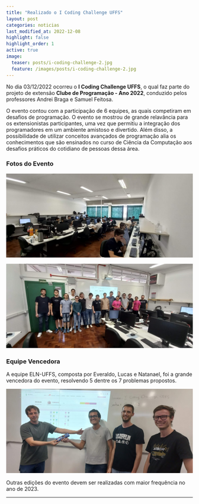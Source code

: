 ```yaml
---
title: "Realizado o I Coding Challenge UFFS"
layout: post
categories: noticias
last_modified_at: 2022-12-08
highlight: false
highlight_order: 1
active: true
image:
  teaser: posts/i-coding-challenge-2.jpg
  feature: /images/posts/i-coding-challenge-2.jpg
---
```



No dia 03/12/2022 ocorreu o **I Coding Challenge UFFS**, o qual faz parte do projeto de extensão **Clube de Programação - Ano 2022**, conduzido pelos professores Andrei Braga e Samuel Feitosa. 

O evento contou com a participação de 6 equipes, as quais competiram em desafios de programação. O evento se mostrou de grande relavância para os extensionistas participantes, uma vez que permitiu a integração dos programadores em um ambiente amistoso e divertido. Além disso, a possibilidade de utilizar conceitos avançados de programação alia os conhecimentos que são ensinados no curso de Ciência da Computação aos desafios práticos do cotidiano de pessoas dessa área.

### Fotos do Evento

![Imagem](/images/posts/i-coding-challenge-1.jpg)

![Imagem](/images/posts/i-coding-challenge-2.jpg)

### Equipe Vencedora

A equipe ELN-UFFS, composta por Everaldo, Lucas e Natanael, foi a grande vencedora do evento, resolvendo 5 dentre os 7 problemas propostos.

![Imagem](/images/posts/i-coding-challenge-3.jpg)

Outras edições do evento devem ser realizadas com maior frequência no ano de 2023.

---
